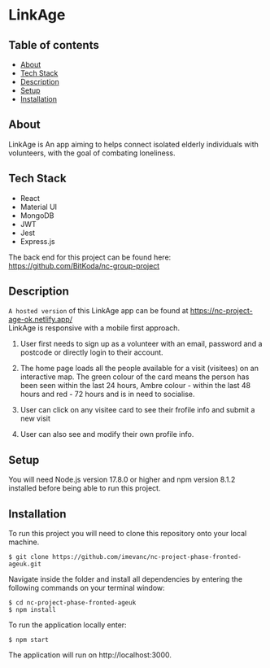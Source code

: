 # LinkAge

## Table of contents

- [About <a name="about"></a>](#about-)
- [Tech Stack <a name="tech-stack"></a>](#tech-stack-)
- [Description <a name="Description"></a>](#Description-)
- [Setup <a name="Setup"></a>](#Setup-)
- [Installation <a name="Installation"></a>](#Installation-)


## About <a name="about"></a>

LinkAge is An app aiming to helps connect isolated elderly individuals with volunteers, with the goal of
combating loneliness. 

## Tech Stack <a name="tech-stack"></a>

- React
- Material UI
- MongoDB
- JWT
- Jest
- Express.js

The back end for this project can be found here: https://github.com/BitKoda/nc-group-project

## Description  <a name="Description"></a>

`A hosted version` of this LinkAge app can be found at https://nc-project-age-ok.netlify.app/
<br>
LinkAge is responsive with a mobile first approach.
<br>

1. User first needs to sign up as a volunteer with an email, password and a postcode or directly login to their account. 
2. The home page loads all the people available for a visit (visitees) on an interactive map. The green colour of the card means the person has been seen within the last 24 hours, Ambre colour - within the last 48 hours and red - 72 hours and is in need to socialise. 

3. User can click on any visitee card to see their frofile info and submit a new visit <br> 
4. User can also see and modify their own profile info. <br> 

## Setup <a name="Setup"></a>

You will need Node.js version 17.8.0 or higher and npm version 8.1.2 installed before being able to run this project.

## Installation <a name="Installation"></a>

To run this project you will need to clone this repository onto your local machine.

```
$ git clone https://github.com/imevanc/nc-project-phase-fronted-ageuk.git
```

Navigate inside the folder and install all dependencies by entering the following commands on your terminal window:

```
$ cd nc-project-phase-fronted-ageuk
$ npm install
```

To run the application locally enter:

```
$ npm start
```

The application will run on http://localhost:3000.
